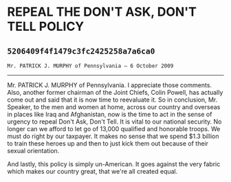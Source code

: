# REPEAL THE DON'T ASK, DON'T TELL POLICY
## `5206409f4f1479c3fc2425258a7a6ca0`
`Mr. PATRICK J. MURPHY of Pennsylvania — 6 October 2009`

---


Mr. PATRICK J. MURPHY of Pennsylvania. I appreciate those comments. 
Also, another former chairman of the Joint Chiefs, Colin Powell, has 
actually come out and said that it is now time to reevaluate it. So in 
conclusion, Mr. Speaker, to the men and women at home, across our 
country and overseas in places like Iraq and Afghanistan, now is the 
time to act in the sense of urgency to repeal Don't Ask, Don't Tell. It 
is vital to our national security. No longer can we afford to let go of 
13,000 qualified and honorable troops. We must do right by our 
taxpayer. It makes no sense that we spend $1.3 billion to train these 
heroes up and then to just kick them out because of their sexual 
orientation.

And lastly, this policy is simply un-American. It goes against the 
very fabric which makes our country great, that we're all created 
equal.